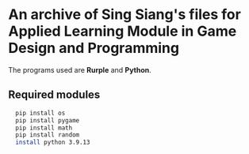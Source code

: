 # An archive of Sing Siang's files for Applied Learning Module in Game Design and Programming
The programs used are **Rurple** and **Python**.

## Required modules
```bash
  pip install os
  pip install pygame
  pip install math
  pip install random
  install python 3.9.13
```
